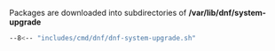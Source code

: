 Packages are downloaded into subdirectories of **/var/lib/dnf/system-upgrade**

```sh
--8<-- "includes/cmd/dnf/dnf-system-upgrade.sh"
```

